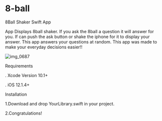 # 8-ball

8Ball Shaker Swift App


App Displays 8ball shaker. 
If you ask the 8ball a question it will answer for you. 
If can push the ask button or shake the iphone for it to display your answer. 
This app answers your questions at random. This app was made to make your everyday decisions easier!!

![img_0687](https://user-images.githubusercontent.com/44739350/53134506-73016e80-3545-11e9-9588-677b5b58562f.PNG)


Requirements

. Xcode Version 10.1+

. iOS 12.1.4+

Installation

1.Download and drop YourLibrary.swift in your project.

2.Congratulations!

